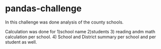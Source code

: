 # pandas-challenge

In this challenge was done analysis of the county schools.

Calculation was done for
1)school name
2)students
3) reading andm math calculation per school.
4) School and District summary per school and per student as well.